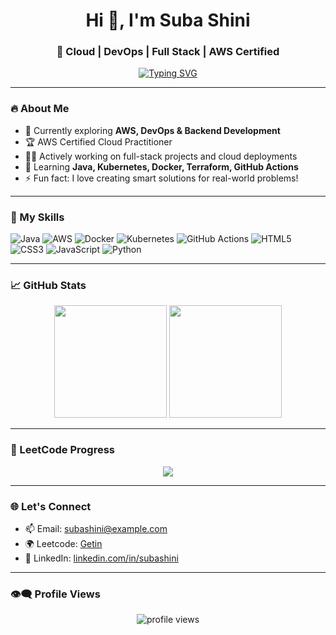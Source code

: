 <h1 align="center">Hi 👋, I'm Suba Shini</h1>
<h3 align="center">🚀 Cloud | DevOps | Full Stack | AWS Certified</h3>

<p align="center">
  <a href="https://subashini.cloud" target="_blank">
    <img src="https://readme-typing-svg.herokuapp.com?font=Fira+Code&weight=600&pause=1000&center=true&width=435&lines=Welcome+to+my+Profile!;subashini.cloud;Cloud+%7C+DevOps+%7C+AWS+%7C+Java+Lover" alt="Typing SVG" />
  </a>
</p>

---

### 🔥 About Me

- 🌱 Currently exploring **AWS, DevOps & Backend Development**
- 🏆 AWS Certified Cloud Practitioner  
- 👨‍💻 Actively working on full-stack projects and cloud deployments  
- 🧠 Learning **Java, Kubernetes, Docker, Terraform, GitHub Actions**
- ⚡ Fun fact: I love creating smart solutions for real-world problems!

---

### 🚀 My Skills

![Java](https://img.shields.io/badge/Java-ED8B00?style=for-the-badge&logo=java&logoColor=white)
![AWS](https://img.shields.io/badge/AWS-FF9900?style=for-the-badge&logo=amazonaws&logoColor=white)
![Docker](https://img.shields.io/badge/Docker-2496ED?style=for-the-badge&logo=docker&logoColor=white)
![Kubernetes](https://img.shields.io/badge/Kubernetes-326CE5?style=for-the-badge&logo=kubernetes&logoColor=white)
![GitHub Actions](https://img.shields.io/badge/GitHub%20Actions-2088FF?style=for-the-badge&logo=github-actions&logoColor=white)
![HTML5](https://img.shields.io/badge/HTML5-E34F26?style=for-the-badge&logo=html5&logoColor=white)
![CSS3](https://img.shields.io/badge/CSS3-1572B6?style=for-the-badge&logo=css3&logoColor=white)
![JavaScript](https://img.shields.io/badge/JavaScript-F7DF1E?style=for-the-badge&logo=javascript&logoColor=black)
![Python](https://img.shields.io/badge/Python-3776AB?style=for-the-badge&logo=python&logoColor=white)

---

### 📈 GitHub Stats

<p align="center">
  <img src="https://github-readme-stats.vercel.app/api?username=subashini123&show_icons=true&theme=radical" height="180" />
  <img src="https://github-readme-stats.vercel.app/api/top-langs/?username=SUBA-25&layout=compact&theme=radical" height="180" />
</p>

---

### 🧠 LeetCode Progress

<p align="center">
  <img src="https://leetcard.jacoblin.cool/SUBASHINI_P?theme=dark&font=Baloo+Bhai&ext=contest" />
</p>

---

### 🌐 Let's Connect

- 📫 Email: [subashini@example.com](mailto:subamanju25@gmail.com)
- 🌍 Leetcode: [Getin](https://leetcode.com/u/SUBASHINI_P/)
- 💼 LinkedIn: [linkedin.com/in/subashini](https://www.linkedin.com/in/subashini-p-670b10295/)

---

### 👁️‍🗨️ Profile Views

<p align="center">
  <img src="https://komarev.com/ghpvc/?username=subashini123&label=Profile%20views&color=0e75b6&style=flat" alt="profile views" />
</p>
